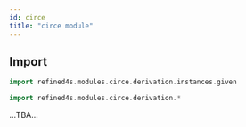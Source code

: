 ```yaml
---
id: circe
title: "circe module"
---
```


## Import
```scala mdoc
import refined4s.modules.circe.derivation.instances.given
```
```scala mdoc
import refined4s.modules.circe.derivation.*
```


...TBA...
